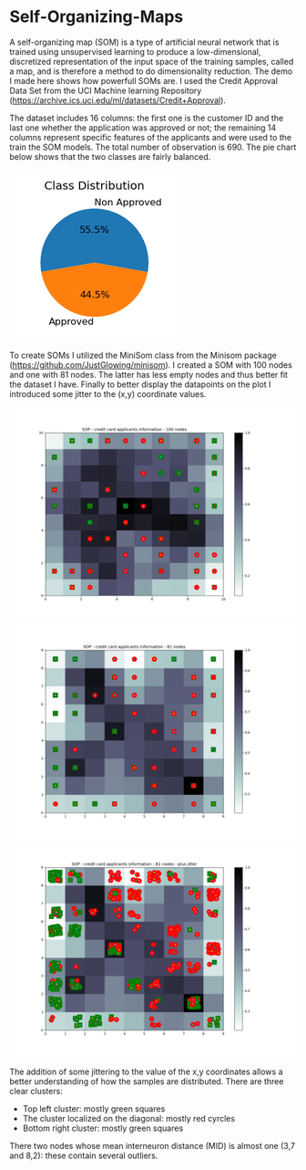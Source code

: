 # Self-Organizing-Maps
A self-organizing map (SOM) is a type of artificial neural network that is trained using unsupervised learning to produce a low-dimensional, discretized representation of the input space of the training samples, called a map, and is therefore a method to do dimensionality reduction. The demo I made here shows how powerfull SOMs are. I used the Credit Approval Data Set from the UCI Machine learning Repository (https://archive.ics.uci.edu/ml/datasets/Credit+Approval). 

The dataset includes 16 columns: the first one is the customer ID and the last one whether the application was approved or not; the remaining 14 columns represent specific features of the applicants and were used to the train the SOM models. The total number of observation is 690. The pie chart below shows that the two classes are fairly balanced.

![pie](https://github.com/Gianl-msi/Self-Organizing-Maps/blob/main/Images/pie.png)

To create SOMs I utilized the MiniSom class from the Minisom package (https://github.com/JustGlowing/minisom). 
I created a SOM with 100 nodes and one with 81 nodes. The latter has less empty nodes and thus better fit the dataset I have. Finally to better display the datapoints on the plot I introduced some jitter to the (x,y) coordinate values.  

![img1](https://github.com/Gianl-msi/Self-Organizing-Maps/blob/main/Images/som100.png)
![img2](https://github.com/Gianl-msi/Self-Organizing-Maps/blob/main/Images/som81.png)
![img3](https://github.com/Gianl-msi/Self-Organizing-Maps/blob/main/Images/som81_plus_jitter.png)

The addition of some jittering to the value of the x,y coordinates allows a better understanding of how the samples are distributed.
There are three clear clusters:
 - Top left cluster: mostly green squares
 - The cluster localized on the diagonal: mostly red cyrcles
 - Bottom right cluster:  mostly green squares
 
There two nodes whose mean interneuron distance (MID) is almost one (3,7 and 8,2): these contain several outliers. 
